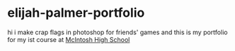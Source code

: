 # elijah-palmer-portfolio
hi i make crap flags in photoshop for friends' games and this is my portfolio for my ist course at [McIntosh High School](https://www.fcboe.org/mhs)
